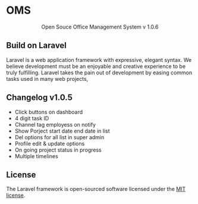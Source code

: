 <p align="center"><h1>OMS</h1></p>

<p align="center">
Open Souce Office Management System v 1.0.6
</p>

## Build on Laravel

Laravel is a web application framework with expressive, elegant syntax. We believe development must be an enjoyable and creative experience to be truly fulfilling. Laravel takes the pain out of development by easing common tasks used in many web projects,

## Changelog v1.0.5
- Click buttons on dashboard 
- 4 digit task ID
- Channel tag employess on notify 
- Show Porject start date end date in list
- Del options for all list in super admin
- Profile edit & update options
- On going project status in progress
- Multiple timelines

## License

The Laravel framework is open-sourced software licensed under the [MIT license](https://opensource.org/licenses/MIT).
